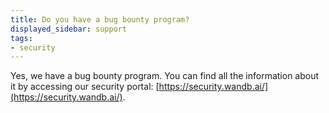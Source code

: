 ```yaml
---
title: Do you have a bug bounty program?
displayed_sidebar: support
tags:
- security
---
```

Yes, we have a bug bounty program. You can find all the information about it by accessing our security portal: [https://security.wandb.ai/](https://security.wandb.ai/).

